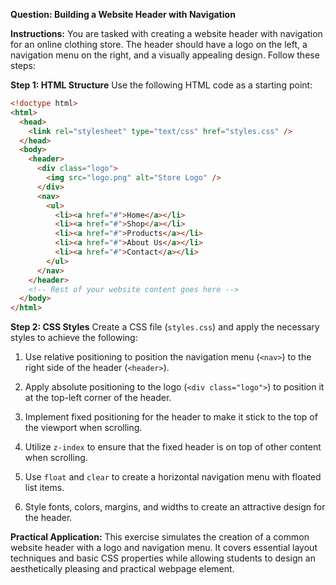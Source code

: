 **Question: Building a Website Header with Navigation**

**Instructions:**
You are tasked with creating a website header with navigation for an online clothing store. The header should have a logo on the left, a navigation menu on the right, and a visually appealing design. Follow these steps:

**Step 1: HTML Structure**
Use the following HTML code as a starting point:

```html
<!doctype html>
<html>
  <head>
    <link rel="stylesheet" type="text/css" href="styles.css" />
  </head>
  <body>
    <header>
      <div class="logo">
        <img src="logo.png" alt="Store Logo" />
      </div>
      <nav>
        <ul>
          <li><a href="#">Home</a></li>
          <li><a href="#">Shop</a></li>
          <li><a href="#">Products</a></li>
          <li><a href="#">About Us</a></li>
          <li><a href="#">Contact</a></li>
        </ul>
      </nav>
    </header>
    <!-- Rest of your website content goes here -->
  </body>
</html>
```

**Step 2: CSS Styles**
Create a CSS file (`styles.css`) and apply the necessary styles to achieve the following:

1. Use relative positioning to position the navigation menu (`<nav>`) to the right side of the header (`<header>`).

2. Apply absolute positioning to the logo (`<div class="logo">`) to position it at the top-left corner of the header.

3. Implement fixed positioning for the header to make it stick to the top of the viewport when scrolling.

4. Utilize `z-index` to ensure that the fixed header is on top of other content when scrolling.

5. Use `float` and `clear` to create a horizontal navigation menu with floated list items.

6. Style fonts, colors, margins, and widths to create an attractive design for the header.

**Practical Application:** This exercise simulates the creation of a common website header with a logo and navigation menu. It covers essential layout techniques and basic CSS properties while allowing students to design an aesthetically pleasing and practical webpage element.
